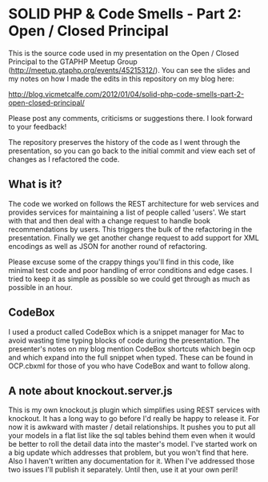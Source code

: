 SOLID PHP & Code Smells - Part 2: Open / Closed Principal
=========================================================
This is the source code used in my presentation on the Open / Closed Principal to the 
GTAPHP Meetup Group (http://meetup.gtaphp.org/events/45215312/).  You can see the 
slides and my notes on how I made the edits in this repository on my blog here:

http://blog.vicmetcalfe.com/2012/01/04/solid-php-code-smells-part-2-open-closed-principal/

Please post any comments, criticisms or suggestions there.  I look forward to your 
feedback!

The repository preserves the history of the code as I went through the presentation, 
so you can go back to the initial commit and view each set of changes as I refactored 
the code.

What is it?
-----------
The code we worked on follows the REST architecture for web services and provides 
services for maintaining a list of people called 'users'.  We start with that and then 
deal with a change request to handle book recommendations by users.  This triggers the 
bulk of the refactoring in the presentation.  Finally we get another change request to 
add support for XML encodings as well as JSON for another round of refactoring.

Please excuse some of the crappy things you'll find in this code, like minimal test 
code and poor handling of error conditions and edge cases.  I tried to keep it as 
simple as possible so we could get through as much as possible in an hour.

CodeBox
-------
I used a product called CodeBox which is a snippet manager for Mac to avoid wasting 
time typing blocks of code during the presentation.  The presenter's notes on my blog 
mention CodeBox shortcuts which begin ocp and which expand into the full snippet when 
typed.  These can be found in OCP.cbxml for those of you who have CodeBox and want to 
follow along.

A note about knockout.server.js
-------------------------------
This is my own knockout.js plugin which simplifies using REST services with knockout. 
It has a long way to go before I'd really be happy to release it.  For now it is 
awkward with master / detail relationships.  It pushes you to put all your models in a 
flat list like the sql tables behind them even when it would be better to roll the 
detail data into the master's model.  I've started work on a big update which 
addresses that problem, but you won't find that here.  Also I haven't written any 
documentation for it.  When I've addressed those two issues I'll publish it 
separately. Until then, use it at your own peril!
